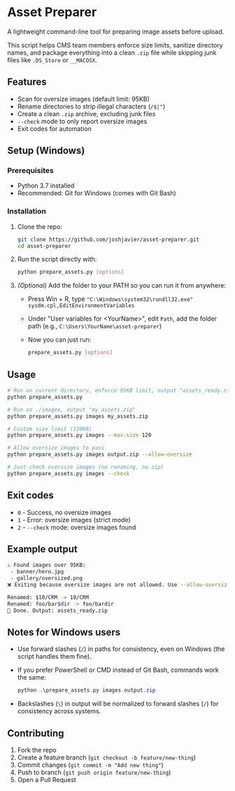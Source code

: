 # Asset Preparer

A lightweight command-line tool for preparing image assets before upload.

This script helps CMS team members enforce size limits, sanitize directory
names, and package everything into a clean `.zip` file while skipping junk
files like `.DS_Store` or `__MACOSX`.

## Features

- Scan for oversize images (default limit: 95KB)
- Rename directories to strip illegal characters (`/$|"`)
- Create a clean `.zip` archive, excluding junk files
- `--check` mode to only report oversize images
- Exit codes for automation

## Setup (Windows)

### Prerequisites

- Python 3.7 installed
- Recommended: Git for Windows (comes with Git Bash)

### Installation

1. Clone the repo:

   ```bash
   git clone https://github.com/joshjavier/asset-preparer.git
   cd asset-preparer
   ```

2. Run the script directly with:

   ```bash
   python prepare_assets.py [options]
   ```

3. *(Optional)* Add the folder to your PATH so you can run it from anywhere:
   - Press Win + R, type `"C:\Windows\system32\rundll32.exe"
     sysdm.cpl,EditEnvironmentVariables`
   - Under "User variables for \<YourName\>", edit `Path`, add the folder path
     (e.g., `C:\Users\YourName\asset-preparer`)
   - Now you can just run:

     ```bash
     prepare_assets.py [options]
     ```

## Usage

```bash
# Run on current directory, enforce 95KB limit, output "assets_ready.zip"
python prepare_assets.py

# Run on ./images, output "my_assets.zip"
python prepare_assets.py images my_assets.zip

# Custom size limit (120KB)
python prepare_assets.py images --max-size 120

# Allow oversize images to pass
python prepare_assets.py images output.zip --allow-oversize

# Just check oversize images (no renaming, no zip)
python prepare_assets.py images --check
```

## Exit codes

- `0` - Success, no oversize images
- `1` - Error: oversize images (strict mode)
- `2` - `--check` mode: oversize images found

## Example output

```bash
⚠️ Found images over 95KB:
 - banner/hero.jpg
 - gallery/oversized.png
❌ Exiting because oversize images are not allowed. Use --allow-oversize to override.
```

```bash
Renamed: $10/CRM -> 10/CRM
Renamed: foo/bar$dir -> foo/bardir
🎉 Done. Output: assets_ready.zip
```

## Notes for Windows users

- Use forward slashes (`/`) in paths for consistency, even on Windows (the
  script handles them fine).
- If you prefer PowerShell or CMD instead of Git Bash, commands work the same:

  ```powershell
  python .\prepare_assets.py images output.zip
  ```

- Backslashes (`\`) in output will be normalized to forward slashes (`/`) for
  consistency across systems.

## Contributing

1. Fork the repo
2. Create a feature branch (`git checkout -b feature/new-thing`)
3. Commit changes (`git commit -m "Add new thing"`)
4. Push to branch (`git push origin feature/new-thing`)
5. Open a Pull Request
